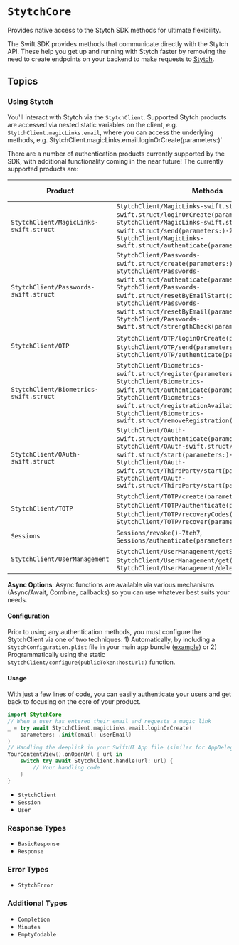 #  ``StytchCore``

Provides native access to the Stytch SDK methods for ultimate flexibility.

The Swift SDK provides methods that communicate directly with the Stytch API. These help you get up and running with Stytch faster by removing the need to create endpoints on your backend to make requests to [Stytch](https://stytch.com).

## Topics

### Using Stytch

 You'll interact with Stytch via the ``StytchClient``. Supported Stytch products are accessed via nested static variables on the client, e.g. `StytchClient.magicLinks.email`, where you can access the underlying methods, e.g. StytchClient.magicLinks.email.loginOrCreate(parameters:)`

There are a number of authentication products currently supported by the SDK, with additional functionality coming in the near future! The currently supported products are:

Product | Methods | Delivery mechanisms
--- | --- | ---
``StytchClient/MagicLinks-swift.struct`` | ``StytchClient/MagicLinks-swift.struct/Email-swift.struct/loginOrCreate(parameters:)-9n8i5``, ``StytchClient/MagicLinks-swift.struct/Email-swift.struct/send(parameters:)-2i2l1``, ``StytchClient/MagicLinks-swift.struct/authenticate(parameters:)-27v6k`` | Email 
``StytchClient/Passwords-swift.struct`` | ``StytchClient/Passwords-swift.struct/create(parameters:)-3gtlz``, ``StytchClient/Passwords-swift.struct/authenticate(parameters:)-9xbzg``, ``StytchClient/Passwords-swift.struct/resetByEmailStart(parameters:)-4xpf9``, ``StytchClient/Passwords-swift.struct/resetByEmail(parameters:)-79mm8``, ``StytchClient/Passwords-swift.struct/strengthCheck(parameters:)-1d3s7`` | N/A
``StytchClient/OTP`` | ``StytchClient/OTP/loginOrCreate(parameters:)-c61b``, ``StytchClient/OTP/send(parameters:)-3xcc9``, ``StytchClient/OTP/authenticate(parameters:)-5ums0`` | SMS, WhatsApp, Email
``StytchClient/Biometrics-swift.struct`` | ``StytchClient/Biometrics-swift.struct/register(parameters:)-m8w7``, ``StytchClient/Biometrics-swift.struct/authenticate(parameters:)-8ycmb``, ``StytchClient/Biometrics-swift.struct/registrationAvailable``, ``StytchClient/Biometrics-swift.struct/removeRegistration()-7a8j9`` | N/A
``StytchClient/OAuth-swift.struct`` | ``StytchClient/OAuth-swift.struct/authenticate(parameters:)-3tjwd``, ``StytchClient/OAuth-swift.struct/Apple-swift.struct/start(parameters:)-7rkef``, ``StytchClient/OAuth-swift.struct/ThirdParty/start(parameters:)-239i4``, ``StytchClient/OAuth-swift.struct/ThirdParty/start(parameters:)-p3l8`` | N/A
``StytchClient/TOTP`` | ``StytchClient/TOTP/create(parameters:)-437r4``, ``StytchClient/TOTP/authenticate(parameters:)-2ck6w``, ``StytchClient/TOTP/recoveryCodes()-mbxc``, ``StytchClient/TOTP/recover(parameters:)-9swfk`` | N/A
``Sessions`` | ``Sessions/revoke()-7teh7``, ``Sessions/authenticate(parameters:)-7gegg`` | N/A
``StytchClient/UserManagement`` | ``StytchClient/UserManagement/getSync()``, ``StytchClient/UserManagement/get()-57gt5``, ``StytchClient/UserManagement/deleteFactor(_:)-5nh6h`` | N/A

**Async Options**: Async functions are available via various mechanisms (Async/Await, Combine, callbacks) so you can use whatever best suits your needs.

#### Configuration

 Prior to using any authentication methods, you must configure the StytchClient via one of two techniques: 1) Automatically, by including a `StytchConfiguration.plist` file in your main app bundle ([example](https://github.com/stytchauth/stytch-swift/blob/main/StytchDemo/Client/Shared/StytchConfiguration.plist)) or 2) Programmatically using the static ``StytchClient/configure(publicToken:hostUrl:)`` function.
 
 #### Usage

With just a few lines of code, you can easily authenticate your users and get back to focusing on the core of your product.
 
``` swift
import StytchCore
// When a user has entered their email and requests a magic link
_ = try await StytchClient.magicLinks.email.loginOrCreate(
    parameters: .init(email: userEmail)
)
// Handling the deeplink in your SwiftUI App file (similar for AppDelegate)
YourContentView().onOpenUrl { url in
    switch try await StytchClient.handle(url: url) {
        // Your handling code
    }
}
```

- ``StytchClient``
- ``Session``
- ``User``

### Response Types

- ``BasicResponse``
- ``Response``

### Error Types
- ``StytchError``

### Additional Types

- ``Completion``
- ``Minutes``
- ``EmptyCodable``

